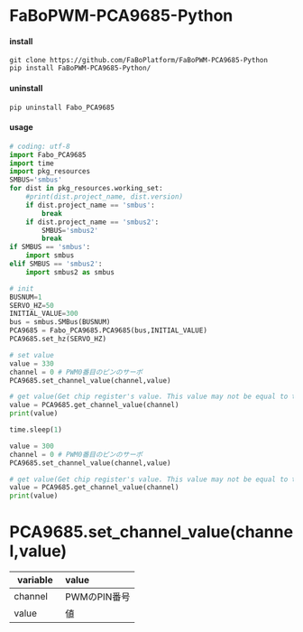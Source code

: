 # FaBoPWM-PCA9685-Python
#### install
```
git clone https://github.com/FaBoPlatform/FaBoPWM-PCA9685-Python
pip install FaBoPWM-PCA9685-Python/
```

#### uninstall
```
pip uninstall Fabo_PCA9685
```

#### usage
```python
# coding: utf-8
import Fabo_PCA9685
import time
import pkg_resources
SMBUS='smbus'
for dist in pkg_resources.working_set:
    #print(dist.project_name, dist.version)
    if dist.project_name == 'smbus':
        break
    if dist.project_name == 'smbus2':
        SMBUS='smbus2'
        break
if SMBUS == 'smbus':
    import smbus
elif SMBUS == 'smbus2':
    import smbus2 as smbus

# init
BUSNUM=1
SERVO_HZ=50
INITIAL_VALUE=300
bus = smbus.SMBus(BUSNUM)
PCA9685 = Fabo_PCA9685.PCA9685(bus,INITIAL_VALUE)
PCA9685.set_hz(SERVO_HZ)

# set value
value = 330
channel = 0 # PWM0番目のピンのサーボ
PCA9685.set_channel_value(channel,value)

# get value(Get chip register's value. This value may not be equal to the actual position.)
value = PCA9685.get_channel_value(channel)
print(value)

time.sleep(1)

value = 300
channel = 0 # PWM0番目のピンのサーボ
PCA9685.set_channel_value(channel,value)

# get value(Get chip register's value. This value may not be equal to the actual position.)
value = PCA9685.get_channel_value(channel)
print(value)
```

# PCA9685.set_channel_value(channel,value)

| variable      | value         | 
| ------------- |:--------------|
| channel       | PWMのPIN番号   |
| value         | 値            |
